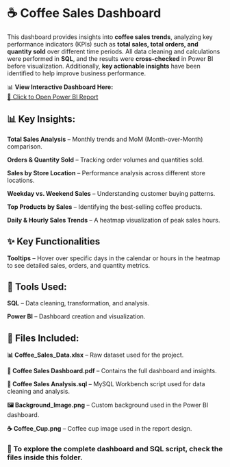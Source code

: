 # ☕ Coffee Sales Dashboard  

This dashboard provides insights into **coffee sales trends**, analyzing key performance indicators (KPIs) such as **total sales, total orders, and quantity sold** over different time periods. All data cleaning and calculations were performed in **SQL**, and the results were **cross-checked** in Power BI before visualization. Additionally, **key actionable insights** have been identified to help improve business performance. 

📊 **View Interactive Dashboard Here:**  
[🔗 Click to Open Power BI Report](https://app.powerbi.com/view?r=eyJrIjoiZjZmNThlYTgtY2MwYi00YTEyLTk5ZGYtOTJkMzYyZDA4MDA2IiwidCI6IjcxM2MyZWExLWVmOWItNDVkMC1iODk4LTM2ZTc5MDRlN2M3MyJ9)  

## 📊 Key Insights:

**Total Sales Analysis** – Monthly trends and MoM (Month-over-Month) comparison.

**Orders & Quantity Sold** – Tracking order volumes and quantities sold.

**Sales by Store Location** – Performance analysis across different store locations.

**Weekday vs. Weekend Sales** – Understanding customer buying patterns.

**Top Products by Sales** – Identifying the best-selling coffee products.

**Daily & Hourly Sales Trends** – A heatmap visualization of peak sales hours.


## ✨ Key Functionalities

**Tooltips** – Hover over specific days in the calendar or hours in the heatmap to see detailed sales, orders, and quantity metrics.


## 🔧 Tools Used:

**SQL** – Data cleaning, transformation, and analysis.

**Power BI** – Dashboard creation and visualization.


## 📂 Files Included:

**📊 Coffee_Sales_Data.xlsx** – Raw dataset used for the project.

**📄 Coffee Sales Dashboard.pdf** – Contains the full dashboard and insights.

**📝 Coffee Sales Analysis.sql** – MySQL Workbench script used for data cleaning and analysis.

**🖼️ Background_Image.png** – Custom background used in the Power BI dashboard.

**☕ Coffee_Cup.png** – Coffee cup image used in the report design.


### 📌 To explore the complete dashboard and SQL script, check the files inside this folder. 
